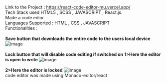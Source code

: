 Link to the Project : https://react-code-editor-mu.vercel.app/
<br/>
Tech Stack used HTML5 , SCSS , JAVASCRIPT , React.js.<br/>
Made a code edior<br/>
Languages Supported : HTML , CSS , JAVASCRIPT <br/>
Functionalities : <br/>
<br/>
<b>Save button that downloads the entire code to the users local device</b>
<br/>
![image](https://github.com/KapilSinghDev/React-code-editor/assets/99131275/1338cbbb-54b9-4d5f-8078-6ee661d7514c)
<br/>
<br/>
<b>Lock button that will disable code editing if switched on</b>
<b>1>Here the editor is open to write</b>
![image](https://github.com/KapilSinghDev/React-code-editor/assets/99131275/430b1c1e-a008-4a36-9929-93526b6e3bf1)
<br/>
<br/>
<b>2>Here the editor is locked</b>
![image](https://github.com/KapilSinghDev/React-code-editor/assets/99131275/3c963048-2de0-43d3-b5a3-4bd8b180511b)
<br/>
code editor was made using Monaco-editor/react 
